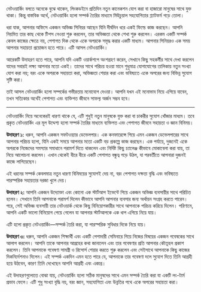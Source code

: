 নেটওয়ার্কিং বলতে অনেকে বুঝে থাকেন, লিংকডইনে প্রতিদিন নতুন কানেকশন যোগ করা বা হাজারো মানুষের সাথে যুক্ত থাকা। কিন্তু বাস্তবিক অর্থে, নেটওয়ার্কিং হলো সম্পর্ক তৈরির মাধ্যমে মিউচুয়াল সহযোগিতার প্ল্যাটফর্ম গড়ে তোলা। 

ধরা যাক, আপনার অফিসে একজন অভিজ্ঞ সিনিয়র আছেন যিনি দীর্ঘদিন ধরে একই ফিল্ডে কাজ করছেন। আপনি নিয়মিত তার কাছ থেকে টিপস নেওয়া শুরু করলেন, তার অভিজ্ঞতা থেকে শেখা শুরু করলেন। এরকম একটি সম্পর্ক কেবল কাজের ক্ষেত্রে নয়, পেশাগত দিক থেকে একে অপরকে সমৃদ্ধ করার একটি মাধ্যম। আপনার সিনিয়রও এক সময় আপনার সহায়তা প্রয়োজন হতে পারে। এটি আসল নেটওয়ার্কিং।

আরেকটি উদাহরণ হতে পারে, আপনি যদি একটি ওয়ার্কশপে অংশগ্রহণ করেন, সেখানে কিছু সহকর্মীর সাথে দেখা করলেন যাদের সবারই লক্ষ্য আপনার মতো একই। তাদের সাথে পরিচয় হওয়া মানে শুধুমাত্র যোগাযোগের তালিকায় নতুন সংখ্যা যোগ করা নয়; বরং একে অপরকে সহায়তা করা, অভিজ্ঞতা শেয়ার করা এবং ভবিষ্যতে একে অপরের জন্য বিভিন্ন সুযোগ সৃষ্টি করা।

তাই আসল নেটওয়ার্কিং হলো সম্পর্কের গভীরতায় মনোযোগ দেওয়া। আপনি যখন এই মনোভাব নিয়ে এগিয়ে যাবেন, তখন সত্যিকার অর্থেই পেশাগত এবং ব্যক্তিগত জীবনে সাফল্য অর্জন সম্ভব হবে।

---
নেটওয়ার্কিং নিয়ে অনেকেরই ধারণা থাকে যে, এটি শুধুই নতুন মানুষকে যুক্ত করা বা চাকরীর সুযোগ খোঁজার মাধ্যম। তবে প্রকৃত নেটওয়ার্কিং এর মূল উদ্দেশ্য হলো সম্পর্ক তৈরির মাধ্যমে ব্যক্তিগত এবং পেশাগত জীবনে সহায়তা ও জ্ঞান বিনিময়।

**উদাহরণ ১:** ধরুন, আপনি একজন সফটওয়্যার ডেভেলপার। এক কনফারেন্সে গিয়ে এমন একজন ডেভেলপারের সাথে আপনার পরিচয় হলো, যিনি একই সময়ে আপনার মতো একটি বড় প্রকল্পে কাজ করছেন। এক পর্যায়ে, দুজনেই একে অপরকে নিজেদের সমস্যার সমাধানে পরামর্শ দিতে থাকলেন এবং নির্দিষ্ট কিছু চ্যালেঞ্জ কীভাবে মোকাবেলা করা যায়, তা নিয়ে আলোচনা করলেন। এখান থেকেই ধীরে ধীরে একটি পেশাগত বন্ধুত্ব গড়ে উঠল, যা পরবর্তীতে আপনারা দুজনই কাজে লাগিয়েছেন। 

এই ধরনের সম্পর্ক কেবলমাত্র নতুন ধারণা বিনিময়ের সুযোগই দেয় না, বরং পেশাগত দক্ষতা বৃদ্ধি এবং ভবিষ্যতে পারস্পরিক সহায়তার দরজা খুলে দেয়।

**উদাহরণ ২:** আপনি একজন উদ্যোক্তা এবং কোনো এক স্টার্টআপ ইভেন্টে গিয়ে একজন অভিজ্ঞ ব্যবসায়ীর সাথে পরিচিত হলেন। সেখানে তিনি আপনাকে পরামর্শ দিলেন কীভাবে আপনি আপনার ব্যবসার জন্য অর্থায়ন সংগ্রহ করতে পারেন। পরে, সেই অভিজ্ঞ ব্যবসায়ী তার নেটওয়ার্ক থেকে কিছু বিনিয়োগকারীর সাথে আপনাকে পরিচয় করিয়ে দিলেন। পরিণামে, আপনি একটি ভালো বিনিয়োগ পেয়ে গেলেন যা আপনার স্টার্টআপকে এক ধাপ এগিয়ে নিয়ে যায়। 

এটি হলো প্রকৃত নেটওয়ার্কিং—সম্পর্ক তৈরি করা, যা পারস্পরিক সুবিধার দিকে নিয়ে যায়। 

**উদাহরণ ৩:** ধরুন, আপনি একজন শিক্ষার্থী এবং একটি পেশাদারী সেমিনারে গিয়ে নিজের বিষয়ের একজন গবেষকের সাথে আলাপ করলেন। আপনি তাকে আপনার আগ্রহের কথা জানালেন এবং তার গবেষণার প্রতি আপনার কৌতূহল প্রকাশ করলেন। তিনি আপনাকে গবেষণা সামগ্রী ও রিসোর্স শেয়ার করতে শুরু করলেন এবং সেইসাথে আপনাকে কিছু কাজের দিকনির্দেশনাও দিলেন। এই সম্পর্ক একদিন এমন হতে পারে যে, আপনাকে তার গবেষণা দলে সুযোগ দিতে তিনি আগ্রহী হয়ে উঠবেন, কারণ তিনি দেখেছেন আপনি আগ্রহী এবং একাগ্র।

এই উদাহরণগুলোতে বোঝা যায়, নেটওয়ার্কিং হলো সঠিক মানুষদের সাথে এমন সম্পর্ক তৈরি করা যা একটি লং-টার্ম প্রভাব ফেলে। এটি শুধু সংখ্যা বৃদ্ধি নয়, বরং জ্ঞান, সহযোগিতা এবং উন্নতির পথে একে অপরের সহায়তা করা।
